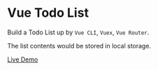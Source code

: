 # Vue Todo List

Build a Todo List up by `Vue CLI`, `Vuex`, `Vue Router`.

The list contents would be stored in local storage.

[Live Demo](https://eyvindove.github.io/vue-todolist/)